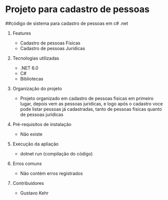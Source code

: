 # Projeto para cadastro de pessoas

##código de sistema para cadastro de pessoas em c# .net

1. Features 

    - Cadastro de pessoas Fisicas
    - Cadastro de pessoas Juridicas

2. Tecnologias utilizadas

    - .NET 6.0
    - C#
    - Bibliotecas

3. Organização do projeto

    - Projeto organizado em cadastro de pessoas fisicas em primeiro lugar, depois vem as pessoas juridicas, e logo após o cadastro voce pode listar pessoas já cadastradas, tanto de pessoas fisicas quanto de pessoas juridicas

4. Pré-requisitos de instalação

    - Não existe

5. Execução da apliação

    - dotnet run (compilação do código)

6. Erros comuns

    - Não contém erros registrados

7. Contribuidores

    - Gustavo Kehr


